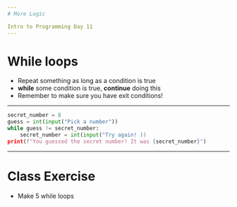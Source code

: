 ```yaml
---
# More Logic

Intro to Programming Day 11
---
```

# While loops

* Repeat something as long as a condition is true
* **while** some condition is true, **continue** doing this
* Remember to make sure you have exit conditions!
---
```python
secret_number = 8
guess = int(input("Pick a number"))
while guess != secret_number:
    secret_number = int(input("Try again! ))
print(f"You guessed the secret number! It was {secret_number}")
```
---
# Class Exercise

* Make 5 while loops